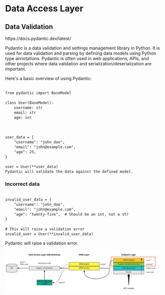 # Data Access Layer

## Data Validation

<p>
https://docs.pydantic.dev/latest/

Pydantic is a data validation and settings management library in Python. It is used for data validation and parsing by defining data models using Python type annotations. Pydantic is often used in web applications, APIs, and other projects where data validation and serialization/deserialization are important.

Here's a basic overview of using Pydantic:

</p>

```

from pydantic import BaseModel

class User(BaseModel):
    username: str
    email: str
    age: int



user_data = {
    "username": "john_doe",
    "email": "john@example.com",
    "age": 25,
}

user = User(**user_data)
Pydantic will validate the data against the defined model.

```


### Incorrect data

```

invalid_user_data = {
    "username": "john_doe",
    "email": "john@example.com",
    "age": "twenty-five",  # Should be an int, not a str
}

# This will raise a validation error
invalid_user = User(**invalid_user_data)

```
Pydantic will raise a validation error.


![alt text](sqlalchemy-pydantic.jpeg)